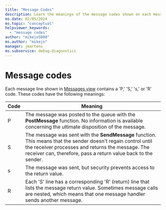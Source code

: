 ```yaml
---
title: "Message Codes"
description: Learn the meanings of the message codes shown on each message line of Messages View.
ms.date: 02/05/2024
ms.topic: "conceptual"
helpviewer_keywords:
  - "message codes"
author: "mikejo5000"
ms.author: "mikejo"
manager: jmartens
ms.subservice: debug-diagnostics
---
```


# Message codes

Each message line shown in [Messages view](messages-view.md) contains a 'P,' 'S,' 's,' or 'R' code. These codes have the following meanings:

|Code|Meaning|
|----------|-------------|
|P|The message was posted to the queue with the **PostMessage** function. No information is available concerning the ultimate disposition of the message.|
|S|The message was sent with the **SendMessage** function. This means that the sender doesn't regain control until the receiver processes and returns the message. The receiver can, therefore, pass a return value back to the sender.|
|s|The message was sent, but security prevents access to the return value.|
|R|Each 'S' line has a corresponding 'R' (return) line that lists the message return value. Sometimes message calls are nested, which means that one message handler sends another message.|